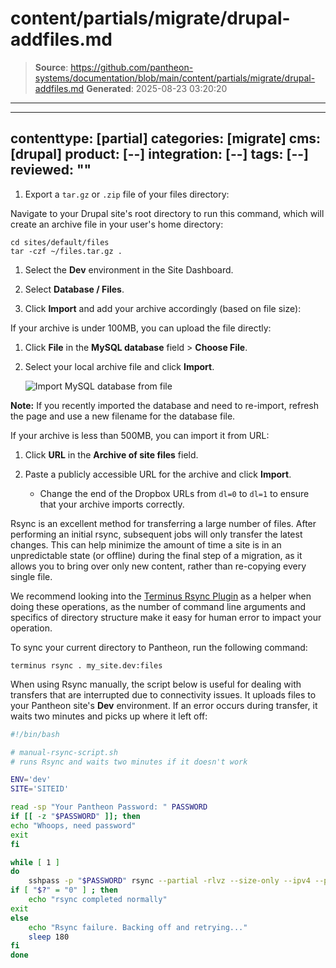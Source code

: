# content/partials/migrate/drupal-addfiles.md

> **Source**: https://github.com/pantheon-systems/documentation/blob/main/content/partials/migrate/drupal-addfiles.md
> **Generated**: 2025-08-23 03:20:20

---

---
contenttype: [partial]
categories: [migrate]
cms: [drupal]
product: [--]
integration: [--]
tags: [--]
reviewed: ""
---

<Partial file="drupal/migrate-add-files-part1.md" />

1. Export a `tar.gz` or `.zip` file of your files directory:

  Navigate to your Drupal site's root directory to run this command, which will create an archive file in your user's home directory:

  ```bash{promptUser: user}
  cd sites/default/files
  tar -czf ~/files.tar.gz .
  ```

1. Select the **<Icon icon="wrench" /> Dev** environment in the Site Dashboard.

1. Select <Icon icon="server" /> **Database / Files**.

1. Click **Import** and add your archive accordingly (based on file size):

  <TabList>

  <Tab title="Up to 100MBs" id="100mbs" active={true}>

  If your archive is under 100MB, you can upload the file directly:

   1. Click **File** in the **MySQL database** field > **Choose File**.

   1. Select your local archive file and click **Import**.

      ![Import MySQL database from file](../../../images/dashboard/new-dashboard/2024/import-mysql-file.png)

  **Note:** If you recently imported the database and need to re-import, refresh the page and use a new filename for the database file.

  </Tab>

  <Tab title="Up to 500MBs" id="500mbsfiles">

  If your archive is less than 500MB, you can import it from URL:

   1. Click **URL** in the **Archive of site files** field.

   1. Paste a publicly accessible URL for the archive and click **Import**.

      - Change the end of the Dropbox URLs from `dl=0` to `dl=1` to ensure that your archive imports correctly.

  </Tab>

  <Tab title="Over 500MBs" id="500mbsplusfiles">

  Rsync is an excellent method for transferring a large number of files. After performing an initial rsync, subsequent jobs will only transfer the latest changes. This can help minimize the amount of time a site is in an unpredictable state (or offline) during the final step of a migration, as it allows you to bring over only new content, rather than re-copying every single file.

  We recommend looking into the [Terminus Rsync Plugin](https://github.com/pantheon-systems/terminus-rsync-plugin) as a helper when doing these operations, as the number of command line arguments and specifics of directory structure make it easy for human error to impact your operation.

  To sync your current directory to Pantheon, run the following command:

  ```bash{promptUser: user}
  terminus rsync . my_site.dev:files
  ```

  When using Rsync manually, the script below is useful for dealing with transfers that are interrupted due to connectivity issues. It uploads files to your Pantheon site's **<Icon icon="wrench" /> Dev** environment. If an error occurs during transfer, it waits two minutes and picks up where it left off:

  <Download file="manual-rsync-script.sh" />

  ```bash
  #!/bin/bash

  # manual-rsync-script.sh
  # runs Rsync and waits two minutes if it doesn't work

  ENV='dev'
  SITE='SITEID'

  read -sp "Your Pantheon Password: " PASSWORD
  if [[ -z "$PASSWORD" ]]; then
  echo "Whoops, need password"
  exit
  fi

  while [ 1 ]
  do
      sshpass -p "$PASSWORD" rsync --partial -rlvz --size-only --ipv4 --progress -e 'ssh -p 2222' ./files/* --temp-dir=../tmp/ $ENV$SITE@appserver.$ENV.$SITE.drush.in:files/
  if [ "$?" = "0" ] ; then
      echo "rsync completed normally"
  exit
  else
      echo "Rsync failure. Backing off and retrying..."
      sleep 180
  fi
  done
  ```

  </Tab>

  </TabList>
